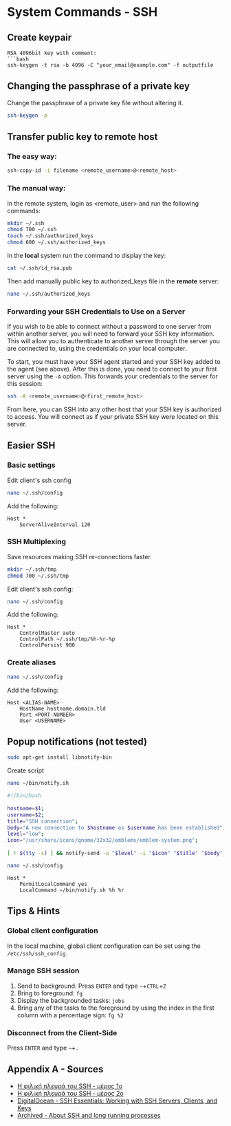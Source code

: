 # System Commands - SSH

## Create keypair 
```
RSA 4096bit key with comment:
```bash
ssh-keygen -t rsa -b 4096 -C "your_email@example.com" -f outputfile
```

## Changing the passphrase of a private key
Change the passphrase of a private key file without altering it.
```bash
ssh-keygen -p
```

## Transfer public key to remote host

### The easy way:
```bash
ssh-copy-id -i filename <remote_username>@<remote_host>
```

### The manual way:
In the remote system, login as <remote_user> and run the following commands:
```bash
mkdir ~/.ssh
chmod 700 ~/.ssh
touch ~/.ssh/authorized_keys
chmod 600 ~/.ssh/authorized_keys
```
In the **local** system run the command to display the key:
```bash
cat ~/.ssh/id_rsa.pub
```
Then add manually public key to authorized_keys file in the **remote** server:
```bash
nano ~/.ssh/authorized_keys
```

### Forwarding your SSH Credentials to Use on a Server
If you wish to be able to connect without a password to one server from within another server, you will need to forward your SSH key information. This will allow you to authenticate to another server through the server you are connected to, using the credentials on your local computer.

To start, you must have your SSH agent started and your SSH key added to the agent (see above). After this is done, you need to connect to your first server using the `-A` option. This forwards your credentials to the server for this session:
```bash
ssh -A <remote_username>@<first_remote_host>
```
From here, you can SSH into any other host that your SSH key is authorized to access. You will connect as if your private SSH key were located on this server.

## Easier SSH

### Basic settings
Edit client's ssh config
```bash
nano ~/.ssh/config
```
Add the following:
```
Host *
    ServerAliveInterval 120
```

 ### SSH Multiplexing
Save resources making SSH re-connections faster.
```bash
mkdir ~/.ssh/tmp
chmod 700 ~/.ssh/tmp
```
Edit client's ssh config:
```bash
nano ~/.ssh/config
```
Add the following:
```
Host *
    ControlMaster auto
    ControlPath ~/.ssh/tmp/%h-%r-%p
    ControlPersist 900
```

### Create aliases
```bash
nano ~/.ssh/config
```
Add the following:
```
Host <ALIAS-NAME>
    HostName hostname.domain.tld
    Port <PORT-NUMBER>
    User <USERNAME>
```

## Popup notifications (not tested)
```bash
sudo apt-get install libnotify-bin
```
Create script
```bash
nano ~/bin/notify.sh
```
```bash
#!/bin/bash
 
hostname=$1;
username=$2;
title="SSH connection";
body="A new connection to $hostname as $username has been established";
level="low";
icon="/usr/share/icons/gnome/32x32/emblems/emblem-system.png";
 
[ ! $(tty -s) ] && notify-send -u "$level" -i "$icon" "$title" "$body";
```
```bash
nano ~/.ssh/config
```
```
Host *
    PermitLocalCommand yes
    LocalCommand ~/bin/notify.sh %h %r
```

## Tips & Hints

### Global client configuration
In the local machine, global client configuration can be set using the `/etc/ssh/ssh_config`.

### Manage SSH session
1. Send to background:
Press `ENTER` and type `~`+`CTRL`+`Z`
2. Bring to foreground:
`fg`
3. Display the backgrounded tasks:
`jobs`
4. Bring any of the tasks to the foreground by using the index in the first column with a percentage sign:
`fg %2`

### Disconnect from the Client-Side
Press `ENTER` and type  `~`+`.`

## Appendix A - Sources
- [Η φιλική πλευρά του SSH - μέρος 1ο](https://deltahacker.gr/friendly-ssh-p1/)
- [Η φιλική πλευρά του SSH - μέρος 2ο](https://deltahacker.gr/friendly-ssh-p2/)
- [DigitalOcean - SSH Essentials: Working with SSH Servers, Clients, and Keys](https://www.digitalocean.com/community/tutorials/ssh-essentials-working-with-ssh-servers-clients-and-keys)
- [Archived - About SSH and long running processes](http://krenel.org/about-ssh-and-long-long-running-processes.html)
